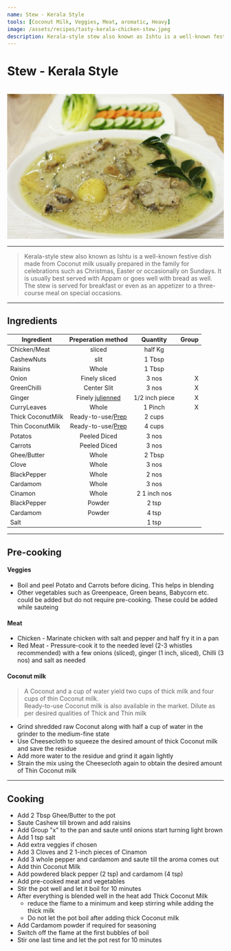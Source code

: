 ```yaml
---
name: Stew - Kerala Style
tools: [Coconut Milk, Veggies, Meat, aromatic, Heavy]
image: /assets/recipes/tasty-kerala-chicken-stew.jpeg
description: Kerala-style stew also known as Ishtu is a well-known festive dish made from Coconut milk usually prepared in the family for celebrations such as Christmas, Easter or occasionally on Sundays.
---
```


[recipe-Pic]: /assets/recipes/tasty-kerala-chicken-stew.jpeg "Delicioud Stew"

# Stew - Kerala Style

<br>![Picture][recipe-Pic]<br>

***

>Kerala-style stew also known as Ishtu is a well-known festive dish made from Coconut milk usually prepared in the family for celebrations such as Christmas, Easter or occasionally on Sundays. It is usually best served with Appam or goes well with bread as well. The stew is served for breakfast or even as an appetizer to a three-course meal on special occasions.

***

## Ingredients 

Ingredient|Preperation method|Quantity|Group
--------|:---------:|:------------:|----:
Chicken/Meat|sliced|half Kg|
CashewNuts|slit|1 Tbsp|
Raisins|Whole|1 Tbsp|
Onion|Finely sliced|3 nos|X
GreenChilli|Center Slit|3 nos|X
Ginger|Finely [julienned](https://www.google.com/search?q=julienned) |1/2 inch piece|X
CurryLeaves|Whole|1 Pinch|X
Thick CoconutMilk|Ready-to-use/[Prep](#coconut-milk)|2 cups|
Thin CoconutMilk|Ready-to-use/[Prep](#coconut-milk)|4 cups|
Potatos|Peeled Diced|3 nos|
Carrots|Peeled Diced|3 nos|
Ghee/Butter|Whole|2 Tbsp|
Clove|Whole|3 nos|
BlackPepper|Whole|2 nos|
Cardamom|Whole|3 nos|
Cinamon|Whole|2 1 inch nos|
BlackPepper|Powder|2 tsp|
Cardamom|Powder|4 tsp|
Salt||1 tsp| 

***

## Pre-cooking

#### Veggies 
* Boil and peel Potato and Carrots before dicing. This helps in blending
* Other vegetables such as Greenpeace, Green beans, Babycorn etc. could be added but do not require pre-cooking. These could be added while sauteing

#### Meat
* Chicken - Marinate chicken with salt and pepper and half fry it in a pan
* Red Meat - Pressure-cook it to the needed level (2-3 whistles recommended) with a few onions (sliced), ginger (1 inch, sliced), Chilli (3 nos) and salt as needed

#### Coconut milk
> A Coconut and a cup of water yield two cups of thick milk and four cups of thin Coconut milk. <br>Ready-to-use Coconut milk is also available in the market. Dilute as per desired qualities of Thick and Thin milk

* Grind shredded raw Coconut along with half a cup of water in the grinder to the medium-fine state
* Use Cheesecloth to squeeze the desired amount of thick Coconut milk and save the residue
* Add more water to the residue and grind it again lightly
* Strain the mix using the Cheesecloth again to obtain the desired amount of Thin Coconut milk

***

## Cooking 

* Add 2 Tbsp Ghee/Butter to the pot
* Saute Cashew till brown and add raisins
* Add Group "x" to the pan and saute until onions start turning light brown
* Add 1 tsp salt
* Add extra veggies if chosen
* Add 3 Cloves and 2 1-inch pieces of Cinamon
* Add 3 whole pepper and cardamom and saute till the aroma comes out
* Add thin Coconut Milk
* Add powdered black pepper (2 tsp) and cardamom (4 tsp)
* Add pre-cooked meat and vegetables
* Stir the pot well and let it boil for 10 minutes
* After everything is blended well in the heat add Thick Coconut Milk
    * reduce the flame to a minimum and keep stirring while adding the thick milk
    * Do not let the pot boil after adding thick Coconut milk
* Add Cardamom powder if required for seasoning
* Switch off the flame at the first bubbles of boil
* Stir one last time and let the pot rest for 10 minutes